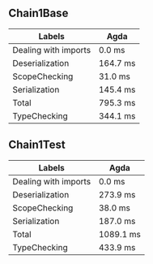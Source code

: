 
## Chain1Base

Labels|Agda
---|---
Dealing with imports|0.0 ms
Deserialization|164.7 ms
ScopeChecking|31.0 ms
Serialization|145.4 ms
Total|795.3 ms
TypeChecking|344.1 ms


## Chain1Test

Labels|Agda
---|---
Dealing with imports|0.0 ms
Deserialization|273.9 ms
ScopeChecking|38.0 ms
Serialization|187.0 ms
Total|1089.1 ms
TypeChecking|433.9 ms


